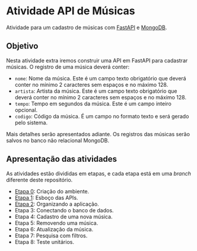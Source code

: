 # Atividade API de Músicas

Atividade para um cadastro de músicas com [FastAPI](https://fastapi.tiangolo.com/)
e [MongoDB](https://www.mongodb.com/).

## Objetivo


Nesta atividade extra iremos construir uma API em FastAPI para cadastrar músicas. O
registro de uma música deverá conter:

- `nome`: Nome da música. Este é um campo texto obrigatório que deverá conter no
mínimo 2 caracteres sem espaços e no máximo 128.
- `artista`: Artista da música. Este é um campo texto obrigatório que deverá conter
no mínimo 2 caracteres sem espaços e no máximo 128.
- `tempo`: Tempo em segundos da música. Este é um campo inteiro opcional.
- `codigo`: Código da música. É um campo no formato texto e será gerado pelo
sistema.

Mais detalhes serão apresentados adiante.
Os registros das músicas serão salvos no banco não relacional MongoDB.

## Apresentação das atividades

As atividades estão divididas em etapas, e cada etapa está em uma _branch_ diferente
deste repositório.

- [Etapa 0](https://github.com/ozairjr/atividademusicas/tree/etapa00): Criação do ambiente.
- [Etapa 1](https://github.com/ozairjr/atividademusicas/tree/etapa01): Esboço das APIs.
- [Etapa 2](https://github.com/ozairjr/atividademusicas/tree/etapa02): Organizando a aplicação.
- Etapa 3: Conectando o banco de dados.
- Etapa 4: Cadastro de uma nova música.
- Etapa 5: Removendo uma música.
- Etapa 6: Atualização da música.
- Etapa 7: Pesquisa com filtros.
- Etapa 8: Teste unitários.
